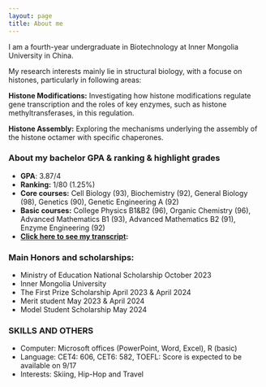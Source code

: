 ```yaml
---
layout: page
title: About me
---
```


I am a fourth-year undergraduate in Biotechnology at Inner Mongolia University in China. 

My research interests mainly lie in structural biology, with a focuse on histones, particularly in following areas: 

**Histone Modifications:** Investigating how histone modifications regulate gene transcription and the roles of key enzymes, such as histone methyltransferases, in this regulation. 

**Histone Assembly:** Exploring the mechanisms underlying the assembly of the histone octamer with specific chaperones.

### About my bachelor GPA & ranking & highlight grades

* **GPA**: 3.87/4
* **Ranking:** 1/80 (1.25%)
* **Core courses:** Cell Biology (93), Biochemistry (92), General Biology (98), Genetics (90), Genetic Engineering A (92)
* **Basic courses:** College Physics B1&B2 (96), Organic Chemistry (96), Advanced Mathematics B1 (93), Advanced Mathematics B2 (91), Enzyme Engineering (92)
* **[Click here to see my transcript](assets/Transcript):**



### Main Honors and scholarships:

* Ministry of Education National Scholarship                                                                                                       October 2023
* Inner Mongolia University
* The First Prize Scholarship                                                                                                           April 2023 & April 2024
* Merit student                                                                                                                           May 2023 & April 2024
* Model Student Scholarship                                                                                                                            May 2024

### SKILLS AND OTHERS
* Computer: Microsoft offices (PowerPoint, Word, Excel), R (basic)
* Language: CET4: 606, CET6: 582, TOEFL: Score is expected to be available on 9/17
* Interests: Skiing, Hip-Hop and Travel

